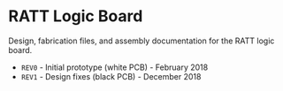 # RATT Logic Board

Design, fabrication files, and assembly documentation for the RATT logic board.

- `REV0` - Initial prototype (white PCB) - February 2018
- `REV1` - Design fixes (black PCB) - December 2018
